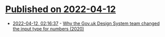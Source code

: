 # [Published on 2022-04-12](index.md)

* [2022-04-12, 02:16:37](https://news.ycombinator.com/item?id=30997822) - [Why the Gov.uk Design System team changed the input type for numbers (2020)](https://technology.blog.gov.uk/2020/02/24/why-the-gov-uk-design-system-team-changed-the-input-type-for-numbers/)

